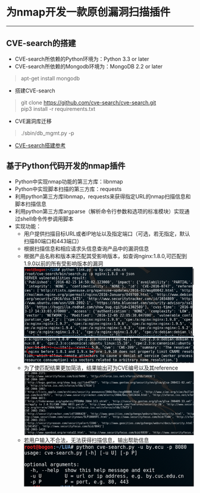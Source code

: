 # 为nmap开发一款原创漏洞扫描插件  
***
## CVE-search的搭建  
* CVE-search所依赖的Python环境为：Python 3.3 or later  
* CVE-search所依赖的Mongodb环境为：MongoDB 2.2 or later  
> apt-get install mongodb  

* 搭建CVE-search  
> git clone https://github.com/cve-search/cve-search.git  
> pip3 install -r requirements.txt  

* CVE漏洞库迁移
> ./sbin/db_mgmt.py -p  

* [CVE-search搭建参考](https://github.com/cve-search/cve-search)  

## 基于Python代码开发的nmap插件
* Python中实现nmap功能的第三方库：libnmap  
* Python中实现脚本扫描的第三方库：requests  
* 利用python第三方库libnmap，requests来获得指定URL的nmap扫描信息和脚本扫描信息  
* 利用python第三方库argparse（解析命令行参数和选项的标准模块）实现通过shell命令传参调用脚本  
* 实现功能：
	* 用户提供扫描目标URL或者IP地址以及指定端口（可选，若无指定，默认扫描80端口和443端口）  
	* 根据扫描信息和相应请求头信息查询产品中的漏洞信息
	* 根据产品名称和版本来匹配其受影响版本，如查询nginx:1.8.0,可匹配到1.9.0以前的所有受影响版本的漏洞  
	![](20161222_1.png)
	![](20161222_2.png)
	* 为了使匹配结果更加简洁，结果输出可为CVE编号以及其reference  
	![](20170106_1.png)
	* 若用户输入不合法，无法获得扫描信息，输出帮助信息  
	![](20170106_2.png)

	